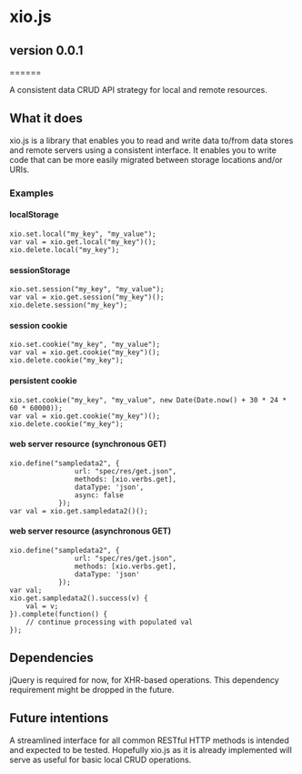 # xio.js
## version 0.0.1
======

A consistent data CRUD API strategy for local and remote resources.

## What it does

xio.js is a library that enables you to read and write data to/from data stores and remote servers using a consistent interface. It enables you to write code that can be more easily migrated between storage locations and/or URIs.

### Examples

#### localStorage

    xio.set.local("my_key", "my_value");
    var val = xio.get.local("my_key")();
    xio.delete.local("my_key");
  
#### sessionStorage

    xio.set.session("my_key", "my_value");
    var val = xio.get.session("my_key")();
    xio.delete.session("my_key");
  
#### session cookie

    xio.set.cookie("my_key", "my_value");
    var val = xio.get.cookie("my_key")();
    xio.delete.cookie("my_key");

#### persistent cookie

    xio.set.cookie("my_key", "my_value", new Date(Date.now() + 30 * 24 * 60 * 60000));
    var val = xio.get.cookie("my_key")();
    xio.delete.cookie("my_key");

#### web server resource (synchronous GET)

    xio.define("sampledata2", {
                    url: "spec/res/get.json",
                    methods: [xio.verbs.get],
                    dataType: 'json',
                    async: false
                });
    var val = xio.get.sampledata2()();

#### web server resource (asynchronous GET)

    xio.define("sampledata2", {
                    url: "spec/res/get.json",
                    methods: [xio.verbs.get],
                    dataType: 'json'
                });
    var val;
    xio.get.sampledata2().success(v) {
        val = v;
    }).complete(function() {
        // continue processing with populated val
    });


## Dependencies

jQuery is required for now, for XHR-based operations. This dependency requirement might be dropped in the future.

## Future intentions

A streamlined interface for all common RESTful HTTP methods is intended and expected to be tested. Hopefully xio.js as it is already implemented will serve as useful for basic local CRUD operations.

